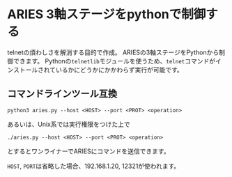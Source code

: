 # ARIES 3軸ステージをpythonで制御する
telnetの煩わしさを解消する目的で作成。
ARIESの3軸ステージをPythonから制御できます。
Pythonの`telnetlib`モジュールを使うため、`telnet`コマンドがインストールされているかにどうかにかかわらず実行が可能です。

## コマンドラインツール互換
```
python3 aries.py --host <HOST> --port <PROT> <operation>
```
あるいは、Unix系では実行権限をつけた上で
```
./aries.py --host <HOST> --port <PROT> <operation>
```
とするとワンライナーでARIESにコマンドを送信できます。

`HOST`, `PORT`は省略した場合、192.168.1.20, 12321が使われます。
